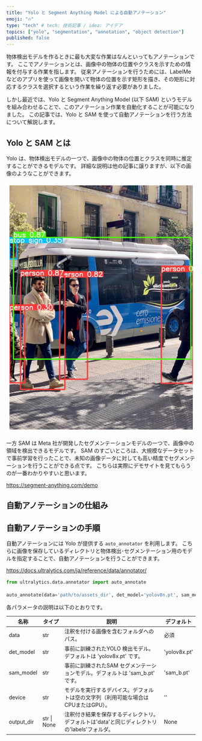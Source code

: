 ```yaml
---
title: "Yolo と Segment Anything Model による自動アノテーション"
emoji: "🔥"
type: "tech" # tech: 技術記事 / idea: アイデア
topics: ["yolo", "segmentation", "annotation", "object detection"]
published: false
---
```


物体検出モデルを作るときに最も大変な作業はなんといってもアノテーションです。
ここでアノテーションとは、画像中の物体の位置やクラスを示すための情報を付与する作業を指します。
従来アノテーションを行うためには、LabelMe などのアプリを使って画像を開いて物体の位置を示す矩形を描き、その矩形に対応するクラスを選択するという作業を繰り返す必要がありました。

しかし最近では、Yolo と Segment Anything Model (以下 SAM) というモデルを組み合わせることで、このアノテーション作業を自動化することが可能になりました。
この記事では、Yolo と SAM を使って自動アノテーションを行う方法について解説します。

## Yolo と SAM とは

Yolo は、物体検出モデルの一つで、画像中の物体の位置とクラスを同時に推定することができるモデルです。
詳細な説明は他の記事に譲りますが、以下の画像のようなことができます。

![example of object detection by yolo](/images/yolo-sam-annotation/example_yolo.png.png)

一方 SAM は Meta 社が開発したセグメンテーションモデルの一つで、画像中の領域を検出できるモデルです。
SAM のすごいところは、大規模なデータセットで事前学習を行ったことで、未知の画像データに対しても高い精度でセグメンテーションを行うことができる点です。
こちらは実際にデモサイトを見てもらうのが一番わかりやすいと思います。

https://segment-anything.com/demo

## 自動アノテーションの仕組み



## 自動アノテーションの手順

自動アノテーションには Yolo が提供する `auto_annotator` を利用します。
こちらに画像を保存しているディレクトリと物体検出･セグメンテーション用のモデルを指定することで、自動アノテーションを行うことができます。

https://docs.ultralytics.com/ja/reference/data/annotator/

```python
from ultralytics.data.annotator import auto_annotate

auto_annotate(data='path/to/assets_dir', det_model='yolov8n.pt', sam_model='sam_b.pt')
```

各パラメータの説明は以下のとおりです。

| 名称       | タイプ         | 説明                                                                                          | デフォルト   |
| ---------- | -------------- | --------------------------------------------------------------------------------------------- | ------------ |
| data       | str            | 注釈を付ける画像を含むフォルダへのパス。                                                      | 必須         |
| det_model  | str            | 事前に訓練されたYOLO 検出モデル。デフォルトは 'yolov8x.pt' です。                             | 'yolov8x.pt' |
| sam_model  | str            | 事前に訓練されたSAM セグメンテーションモデル。デフォルトは 'sam_b.pt' です。                  | 'sam_b.pt'   |
| device     | str            | モデルを実行するデバイス。デフォルトは空の文字列（利用可能な場合はCPUまたはGPU）。            | ''           |
| output_dir | str    \| None | 注釈付き結果を保存するディレクトリ。 デフォルトは'data'と同じディレクトリの'labels'フォルダ。 | None         |
